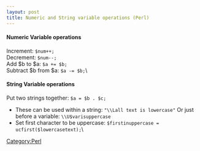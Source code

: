 ```yaml
---
layout: post 
title: Numeric and String variable operations (Perl)
---
```


#### Numeric Variable operations

Increment: `$num++;`\
Decrement: `$num--;`\
Add \$b to \$a: `$a += $b;    `\
Subtract \$b from \$a: `$a -= $b;`\

#### String Variable operations

Put two strings together: `$a = $b . $c;`

-   These can be used within a string: `"\\Lall text is lowercase"` Or
    just before a variable: `\\U$varisuppercase`
-   Set first character to be uppercase:
    `$firstinuppercase = ucfirst($lowercasetext);`\

[Category:Perl](Category:Perl "wikilink")
